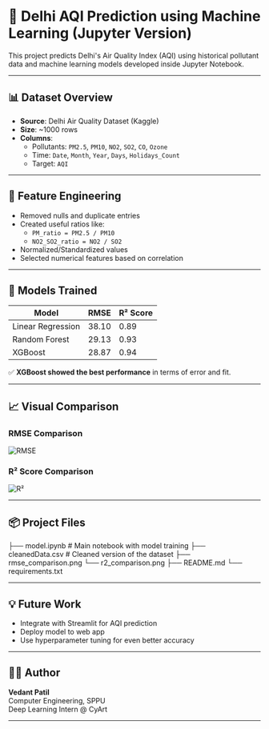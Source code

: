 # 🧠 Delhi AQI Prediction using Machine Learning (Jupyter Version)

This project predicts Delhi's Air Quality Index (AQI) using historical pollutant data and machine learning models developed inside Jupyter Notebook.

---

## 📊 Dataset Overview

- **Source**: Delhi Air Quality Dataset (Kaggle)
- **Size**: ~1000 rows
- **Columns**:
  - Pollutants: `PM2.5`, `PM10`, `NO2`, `SO2`, `CO`, `Ozone`
  - Time: `Date`, `Month`, `Year`, `Days`, `Holidays_Count`
  - Target: `AQI`

---

## 🧪 Feature Engineering

- Removed nulls and duplicate entries
- Created useful ratios like:
  - `PM_ratio = PM2.5 / PM10`
  - `NO2_SO2_ratio = NO2 / SO2`
- Normalized/Standardized values
- Selected numerical features based on correlation

---

## 🤖 Models Trained

| Model              | RMSE   | R² Score |
|-------------------|--------|----------|
| Linear Regression | 38.10  | 0.89     |
| Random Forest      | 29.13  | 0.93     |
| XGBoost            | 28.87  | 0.94     |

✅ **XGBoost showed the best performance** in terms of error and fit.

---

## 📈 Visual Comparison

### RMSE Comparison

![RMSE](rmse_comparison.png)

### R² Score Comparison

![R²](r2_comparison.png)

---

## 📦 Project Files

├── model.ipynb # Main notebook with model training
├── cleanedData.csv # Cleaned version of the dataset
├── rmse_comparison.png
└── r2_comparison.png
├── README.md
└── requirements.txt


---

## 💡 Future Work

- Integrate with Streamlit for AQI prediction
- Deploy model to web app
- Use hyperparameter tuning for even better accuracy

---

## 👨‍💻 Author

**Vedant Patil**  
Computer Engineering, SPPU  
Deep Learning Intern @ CyArt

---

